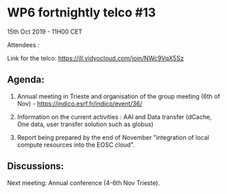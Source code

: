 #  WP6 fortnightly telco #13

15th Oct 2019 - 11H00 CET

Attendees :   

Link for the telco: https://ill.vidyocloud.com/join/NWc9VqX5Sz


## Agenda:

1. Annual meeting in Trieste and organisation of the group meeting (6th of Nov) - https://indico.esrf.fr/indico/event/36/

2. Information on the current activities : AAI and Data transfer (dCache, One data, user transfer solution such as globus)

3. Report being prepared by the end of November "integration of local compute resources into the EOSC cloud".

## Discussions:


Next meeting: Annual conference (4-6th Nov Trieste).